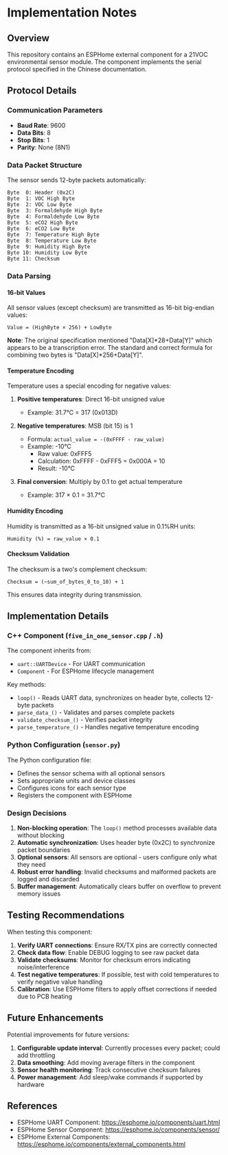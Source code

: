 # Implementation Notes

## Overview

This repository contains an ESPHome external component for a 21VOC environmental sensor module. The component implements the serial protocol specified in the Chinese documentation.

## Protocol Details

### Communication Parameters
- **Baud Rate**: 9600
- **Data Bits**: 8
- **Stop Bits**: 1
- **Parity**: None (8N1)

### Data Packet Structure

The sensor sends 12-byte packets automatically:

```
Byte  0: Header (0x2C)
Byte  1: VOC High Byte
Byte  2: VOC Low Byte
Byte  3: Formaldehyde High Byte
Byte  4: Formaldehyde Low Byte
Byte  5: eCO2 High Byte
Byte  6: eCO2 Low Byte
Byte  7: Temperature High Byte
Byte  8: Temperature Low Byte
Byte  9: Humidity High Byte
Byte 10: Humidity Low Byte
Byte 11: Checksum
```

### Data Parsing

#### 16-bit Values
All sensor values (except checksum) are transmitted as 16-bit big-endian values:
```
Value = (HighByte × 256) + LowByte
```

**Note**: The original specification mentioned "Data[X]*28+Data[Y]" which appears to be a transcription error. The standard and correct formula for combining two bytes is "Data[X]*256+Data[Y]".

#### Temperature Encoding

Temperature uses a special encoding for negative values:

1. **Positive temperatures**: Direct 16-bit unsigned value
   - Example: 31.7°C = 317 (0x013D)
   
2. **Negative temperatures**: MSB (bit 15) is 1
   - Formula: `actual_value = -(0xFFFF - raw_value)`
   - Example: -10°C
     - Raw value: 0xFFF5
     - Calculation: 0xFFFF - 0xFFF5 = 0x000A = 10
     - Result: -10°C

3. **Final conversion**: Multiply by 0.1 to get actual temperature
   - Example: 317 × 0.1 = 31.7°C

#### Humidity Encoding

Humidity is transmitted as a 16-bit unsigned value in 0.1%RH units:
```
Humidity (%) = raw_value × 0.1
```

#### Checksum Validation

The checksum is a two's complement checksum:
```
Checksum = (~sum_of_bytes_0_to_10) + 1
```

This ensures data integrity during transmission.

## Implementation Details

### C++ Component (`five_in_one_sensor.cpp` / `.h`)

The component inherits from:
- `uart::UARTDevice` - For UART communication
- `Component` - For ESPHome lifecycle management

Key methods:
- `loop()` - Reads UART data, synchronizes on header byte, collects 12-byte packets
- `parse_data_()` - Validates and parses complete packets
- `validate_checksum_()` - Verifies packet integrity
- `parse_temperature_()` - Handles negative temperature encoding

### Python Configuration (`sensor.py`)

The Python configuration file:
- Defines the sensor schema with all optional sensors
- Sets appropriate units and device classes
- Configures icons for each sensor type
- Registers the component with ESPHome

### Design Decisions

1. **Non-blocking operation**: The `loop()` method processes available data without blocking
2. **Automatic synchronization**: Uses header byte (0x2C) to synchronize packet boundaries
3. **Optional sensors**: All sensors are optional - users configure only what they need
4. **Robust error handling**: Invalid checksums and malformed packets are logged and discarded
5. **Buffer management**: Automatically clears buffer on overflow to prevent memory issues

## Testing Recommendations

When testing this component:

1. **Verify UART connections**: Ensure RX/TX pins are correctly connected
2. **Check data flow**: Enable DEBUG logging to see raw packet data
3. **Validate checksums**: Monitor for checksum errors indicating noise/interference
4. **Test negative temperatures**: If possible, test with cold temperatures to verify negative value handling
5. **Calibration**: Use ESPHome filters to apply offset corrections if needed due to PCB heating

## Future Enhancements

Potential improvements for future versions:

1. **Configurable update interval**: Currently processes every packet; could add throttling
2. **Data smoothing**: Add moving average filters in the component
3. **Sensor health monitoring**: Track consecutive checksum failures
4. **Power management**: Add sleep/wake commands if supported by hardware

## References

- ESPHome UART Component: https://esphome.io/components/uart.html
- ESPHome Sensor Component: https://esphome.io/components/sensor/
- ESPHome External Components: https://esphome.io/components/external_components.html
